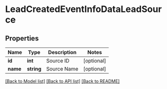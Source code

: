 # LeadCreatedEventInfoDataLeadSource

## Properties
Name | Type | Description | Notes
------------ | ------------- | ------------- | -------------
**id** | **int** | Source ID | [optional] 
**name** | **string** | Source Name | [optional] 

[[Back to Model list]](../../README.md#documentation-for-models) [[Back to API list]](../../README.md#documentation-for-api-endpoints) [[Back to README]](../../README.md)

